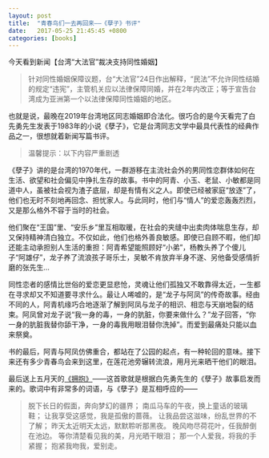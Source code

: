 ```yaml
---
layout: post
title:  "青春鸟们一去再回来——《孽子》书评"
date:   2017-05-25 21:45:45 +0800
categories: [books]
---
```

今天看到新闻【台湾“大法官”裁决支持同性婚姻】

> 针对同性婚姻保障议题，台“大法官”24日作出解释，“民法”不允许同性结婚的规定“违宪”，主管机关应以法律保障同婚，并在2年内改正；等于宣告台湾成为亚洲第一个以法律保障同性婚姻的地区。

也就是说，最晚在2019年台湾地区同志婚姻即合法化。很巧合的是今天看完了白先勇先生发表于1983年的小说《孽子》，它是台湾同志文学中最具代表性的经典作品之一，很想就着新闻写篇书评。

> 温馨提示：以下内容严重剧透

《孽子》讲的是台湾的1970年代，一群游移在主流社会外的男同性恋群体如何在生活、欲望和社会偏见中挣扎生存的故事。书中的阿青、小玉、老鼠、小敏都是同道中人，虽被社会视为渣子底层，却是有情有义之人。即使已经被家庭“放逐”了，他们也无时不刻地再回念、担忧家人。与此同时，他们与“情人”的爱恋轰轰烈烈，又是那么格外不容于当时的社会。

他们聚在“王国”里、“安乐乡”里互相取暖，在社会的夹缝中出卖肉体喘息生存，却又保持精神清白独立。不仅如此，他们也格外善良敏感。即使已自顾不暇，他们却还能主动承担别人生活的重担：阿青希望能照顾好“小弟”，杨教头养了个傻儿子“阿雄仔”，龙子养了流浪孩子哥乐士，吴敏不肯放弃半身不遂、另他备受感情折磨的张先生…

同性恋者的感情比世俗的爱恋更显悲怆，灵魂让他们孤独又不敢靠得太近，一生都在寻求却又不知道要寻求什么。最让人唏嘘的，是“龙子与阿凤”的传奇故事。经由不同的人，阿青机缘巧合地逐渐了解到阿凤与龙子的相识、相恋与天崩地裂的结束。阿凤曾对龙子说“我一身的毒，一身的肮脏，你要来做什么？”龙子回答，“你一身的肮脏我替你舔干净，一身的毒我用眼泪替你洗掉”。而爱到最痛处只能以血来祭奠。

书的最后，阿青与阿凤仿佛重合，都站在了公园的起点，有一种轮回的意味。接下来还有多少青春鸟会来到这里，在莲花池旁辗转流浪，用月光来晒干他们的眼泪。


最后送上五月天的[《拥抱》][hugsong]——这首歌就是根据白先勇先生的《孽子》故事启发而来的。歌词中有非常多的词语，与《孽子》是互相呼应的——

>脱下长日的假面，奔向梦幻的疆界；
南瓜马车的午夜，换上童话的玻璃鞋；
让我享受这感觉，我是孤傲的蔷薇。
让我品尝这滋味，纷乱世界的不了解；
昨天太近明天太远，默默聆听那黑夜。
晚风吻尽荷花叶，任我醉倒在池边。
等你清楚看见我的美，月光晒干眼泪；
那一个人爱我，将我的手紧握；
抱紧我吻我，爱别走。

[hugsong]:http://www.xiami.com/song/fL0P72f38?
